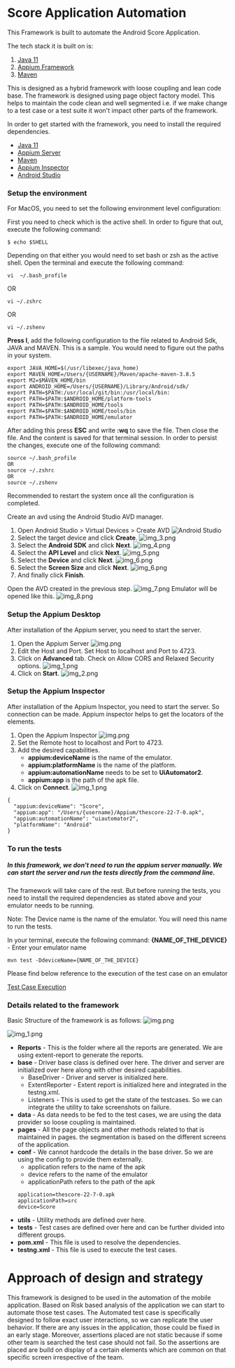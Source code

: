 # Score Application Automation

This Framework is built to automate the Android Score Application.

The tech stack it is built on is:

1. [Java 11](https://www.oracle.com/java/technologies/javase/jdk11-archive-downloads.html)
2. [Appium Framework](https://appium.io/)
3. [Maven](https://maven.apache.org/)

This is designed as a hybrid framework with loose coupling and lean code base. The framework is designed using
page object factory model. This helps to maintain the code clean and well segmented i.e. if we make change to
a test case or a test suite it won't impact other parts of the framework.

In order to get started with the framework, you need to install the required dependencies.

- [Java 11](https://www.oracle.com/java/technologies/javase/jdk11-archive-downloads.html)
- [Appium Server](https://github.com/appium/appium-desktop/releases/tag/v1.22.3-4)
- [Maven](https://maven.apache.org/)
- [Appium Inspector](https://github.com/appium/appium-inspector/releases)
- [Android Studio](https://developer.android.com/studio)

### Setup the environment

For MacOS, you need to set the following environment level configuration:

First you need to check which is the active shell. In order to figure that out, execute the following command:
```
$ echo $SHELL
```
Depending on that either you would need to set bash or zsh as the active shell. Open the terminal and execute the following command:

```
vi  ~/.bash_profile
```
OR
```
vi ~/.zshrc
```
OR
```
vi ~/.zshenv
```
**Press I**, add the following configuration to the file related to Android Sdk, JAVA and MAVEN.
This is a sample. You would need to figure out the paths in your system.

```
export JAVA_HOME=$(/usr/libexec/java_home)
export MAVEN_HOME=/Users/{USERNAME}/Maven/apache-maven-3.8.5
export M2=$MAVEN_HOME/bin
export ANDROID_HOME=/Users/{USERNAME}/Library/Android/sdk/
export PATH=$PATH:/usr/local/git/bin:/usr/local/bin:
export PATH=$PATH:$ANDROID_HOME/platform-tools
export PATH=$PATH:$ANDROID_HOME/tools
export PATH=$PATH:$ANDROID_HOME/tools/bin
export PATH=$PATH:$ANDROID_HOME/emulator
```
After adding this press **ESC** and write **:wq** to save the file. Then close the file. And the content is saved for
that terminal session. In order to persist the changes, execute one of the following command:
```
source ~/.bash_profile 
OR 
source ~/.zshrc 
OR 
source ~/.zshenv
```
Recommended to restart the system once all the configuration is completed.

Create an avd using the Android Studio AVD manager.
1. Open Android Studio > Virtual Devices > Create AVD
![Android Studio](docs/images/img_2.png)
2. Select the target device and click **Create**.
![img_3.png](docs/images/img_3.png)
3. Select the **Android SDK** and click **Next**.
![img_4.png](docs/images/img_4.png)
4. Select the **API Level** and click **Next**.
![img_5.png](docs/images/img_5.png)
5. Select the **Device** and click **Next**.
![img_6.png](docs/images/img_6.png)
6. Select the **Screen Size** and click **Next**.
![img_6.png](docs/images/img_6.png)
7. And finally click **Finish**.

Open the AVD created in the previous step.
![img_7.png](docs/images/img_7.png)
Emulator will be opened like this.
![img_8.png](docs/images/img_8.png)

### Setup the Appium Desktop
After installation of the Appium server, you need to start the server.

1. Open the Appium Server
![img.png](docs/images/img13.png)
2. Edit the Host and Port. Set Host to localhost and Port to 4723.
3. Click on **Advanced** tab. Check on Allow CORS and Relaxed Security options.
![img_1.png](docs/images/img_11.png)
4. Click on **Start**.
![img_2.png](docs/images/img_12.png)

### Setup the Appium Inspector
After installation of the Appium Inspector, you need to start the server. So connection can be made.
Appium inspector helps to get the locators of the elements.

1. Open the Appium Inspector
![img.png](docs/images/img14.png)
2. Set the Remote host to localhost and Port to 4723.
3. Add the desired capabilities.
   - **appium:deviceName** is the name of the emulator.
   - **appium:platformName** is the name of the platform.
   - **appium:automationName** needs to be set to **UiAutomator2**.
   - **appium:app** is the path of the apk file.
4. Click on **Connect**.
![img_1.png](docs/images/img_15.png)
```
{
  "appium:deviceName": "Score",
  "appium:app": "/Users/{username}/Appium/thescore-22-7-0.apk",
  "appium:automationName": "uiautomator2",
  "platformName": "Android"
}
```

### To run the tests

##### **In this framework, we don't need to run the appium server manually.** We can start the server and run the tests directly from the command line. 

The framework will take care of the rest. But before running the tests, you need to install the required dependencies as stated above
and your emulator needs to be running.

Note: The Device name is the name of the emulator. You will need this name to run the tests.

In your terminal, execute the following command:
**{NAME_OF_THE_DEVICE}** - Enter your emulator name
```
mvn test -DdeviceName={NAME_OF_THE_DEVICE}
```
Please find below reference to the execution of the test case on an emulator

[Test Case Execution](https://drive.google.com/file/d/1R5POjUj5ph8sx0YUD0-Tu3C9x_PksyNb/view?usp=sharing)

### Details related to the framework

Basic Structure of the framework is as follows:
![img.png](docs/images/img16.png)

![img_1.png](docs/images/img_17.png)

- **Reports** - This is the folder where all the reports are generated. We are using 
extent-report to generate the reports.
- **base** - Driver base class is defined over here. The driver and server are initialized
over here along with other desired capabilities.
  - BaseDriver - Driver and server is initialized here.
  - ExtentReporter - Extent report is initialized here and integrated in the testng.xml.
  - Listeners - This is used to get the state of the testcases. So we can integrate the utility to take
  screenshots on failure.
- **data** - As data needs to be fed to the test cases, we are using the data provider so 
loose coupling is maintained. 
- **pages** - All the page objects and other methods related to that is maintained in pages.
the segmentation is based on the different screens of the application.
- **conf** - We cannot hardcode the details in the base driver. So we are using the config to provide
them externally.
  - application refers to the name of the apk
  - device refers to the name of the emulator
  - applicationPath refers to the path of the apk
  ```
  application=thescore-22-7-0.apk
  applicationPath=src
  device=Score
  ```
- **utils** - Utility methods are defined over here.
- **tests** - Test cases are defined over here and can be further divided into different groups.
- **pom.xml** - This file is used to resolve the dependencies.
- **testng.xml** - This file is used to execute the test cases.

# Approach of design and strategy

This framework is designed to be used in the automation of the mobile application. Based on Risk based analysis
of the application we can start to automate those test cases. The Automated test case is specifically designed to follow exact user interactions,
so we can replicate the user behavior. If there are any issues in the application, those could be fixed in an early stage. 
Moreover, assertions placed are not static because if some other team is searched the test case should not fail. 
So the assertions are placed are build on display of a certain elements which are common on that specific screen irrespective of the team.